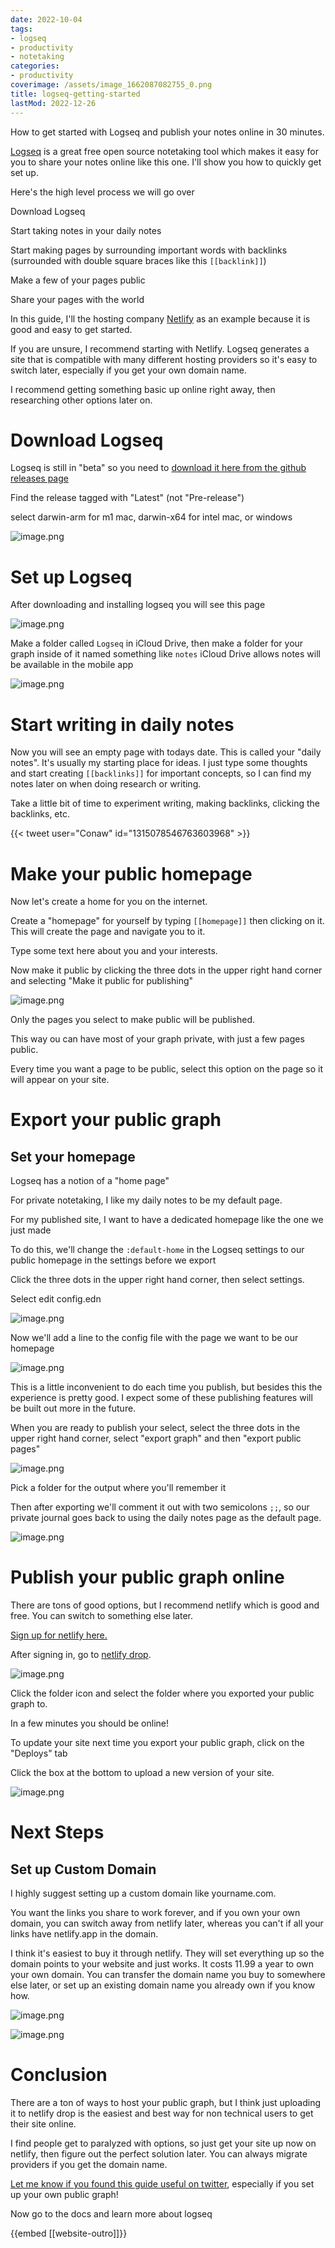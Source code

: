 ```yaml
---
date: 2022-10-04
tags:
- logseq
- productivity
- notetaking
categories:
- productivity
coverimage: /assets/image_1662087082755_0.png
title: logseq-getting-started
lastMod: 2022-12-26
---
```

How to get started with Logseq and publish your notes online in 30 minutes.

[Logseq](https://logseq.com/) is a great free open source notetaking tool which makes it easy for you to share your notes online like this one. I'll show you how to quickly get set up.

Here's the high level process we will go over

Download Logseq

Start taking notes in your daily notes

Start making pages by surrounding important words with backlinks (surrounded with double square braces like this `[[backlink]]`)

Make a few of your pages public

Share your pages with the world

In this guide, I'll the hosting company [Netlify](https://netlify.com/) as an example because it is good and easy to get started.

If you are unsure, I recommend starting with Netlify. Logseq generates a site that is compatible with many different hosting providers so it's easy to switch later, especially if you get your own domain name.

I recommend getting something basic up online right away, then researching other options later on.

# Download Logseq

Logseq is still in "beta" so you need to [download it here from the github releases page](https://github.com/logseq/logseq/releases)

Find the release tagged with "Latest" (not "Pre-release")

select darwin-arm for m1 mac, darwin-x64 for intel mac, or windows

![image.png](/assets/image_1662087068660_0.png)

# Set up Logseq

After downloading and installing logseq you will see this page

![image.png](/assets/image_1662087082755_0.png)

Make a folder called `Logseq` in iCloud Drive, then make a folder for your graph inside of it named something like `notes` iCloud Drive allows notes will be available in the mobile app

![image.png](/assets/image_1662087093541_0.png)

# Start writing in daily notes

Now you will see an empty page with todays date. This is called your "daily notes". It's usually my starting place for ideas. I just type some thoughts and start creating `[[backlinks]]` for important concepts, so I can find my notes later on when doing research or writing.

Take a little bit of time to experiment writing, making backlinks, clicking the backlinks, etc.

{{< tweet user="Conaw" id="1315078546763603968" >}}

# Make your public homepage

Now let's create a home for you on the internet.

Create a "homepage" for yourself by typing `[[homepage]]` then clicking on it. This will create the page and navigate you to it.

Type some text here about you and your interests.

Now make it public by clicking the three dots in the upper right hand corner and selecting "Make it public for publishing"

![image.png](/assets/image_1662087105153_0.png)

Only the pages you select to make public will be published.

This way ou can have most of your graph private, with just a few pages public.

Every time you want a page to be public, select this option on the page so it will appear on your site.

# Export your public graph

## Set your homepage

Logseq has a notion of a "home page"

For private notetaking, I like my daily notes to be my default page.

For my published site, I want to have a dedicated homepage like the one we just made

To do this, we'll change the `:default-home` in the Logseq settings to our public homepage in the settings before we export

Click the three dots in the upper right hand corner, then select settings.

Select edit config.edn

![image.png](/assets/image_1662087114284_0.png)

Now we'll add a line to the config file with the page we want to be our homepage

![image.png](/assets/image_1662087124359_0.png)

This is a little inconvenient to do each time you publish, but besides this the experience is pretty good. I expect some of these publishing features will be built out more in the future.

When you are ready to publish your select, select the three dots in the upper right hand corner, select "export graph" and then "export public pages"

![image.png](/assets/image_1662087133034_0.png)

Pick a folder for the output where you'll remember it

Then after exporting we'll comment it out with two semicolons `;;`, so our private journal goes back to using the daily notes page as the default page.

![image.png](/assets/image_1662087142333_0.png)

# Publish your public graph online

There are tons of good options, but I recommend netlify which is good and free. You can switch to something else later.

[Sign up for netlify here.](https://app.netlify.com/signup)

After signing in, go to [netlify drop](https://app.netlify.com/drop).

![image.png](/assets/image_1662087153089_0.png)

Click the folder icon and select the folder where you exported your public graph to.

In a few minutes you should be online!

To update your site next time you export your public graph, click on the "Deploys" tab

Click the box at the bottom to upload a new version of your site.

![image.png](/assets/image_1662087164166_0.png)

# Next Steps

## Set up Custom Domain

I highly suggest setting up a custom domain like yourname.com.

You want the links you share to work forever, and if you own your own domain, you can switch away from netlify later, whereas you can't if all your links have netlify.app in the domain.

I think it's easiest to buy it through netlify. They will set everything up so the domain points to your website and just works. It costs 11.99 a year to own your own domain. You can transfer the domain name you buy to somewhere else later, or set up an existing domain name you already own if you know how.

![image.png](/assets/image_1662087175738_0.png)

![image.png](/assets/image_1662087184888_0.png)

# Conclusion

There are a ton of ways to host your public graph, but I think just uploading it to netlify drop is the easiest and best way for non technical users to get their site online.

I find people get to paralyzed with options, so just get your site up now on netlify, then figure out the perfect solution later. You can always migrate providers if you get the domain name.

[Let me know if you found this guide useful on twitter](https://twitter.com/Bsunter),  especially if you set up your own public graph!

Now go to the docs and learn more about logseq

{{embed [[website-outro]]}}
